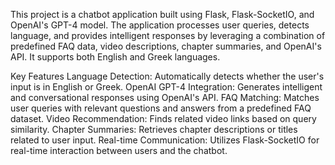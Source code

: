 
This project is a chatbot application built using Flask, Flask-SocketIO, and OpenAI's GPT-4 model. The application processes user queries, detects language, and provides intelligent responses by leveraging a combination of predefined FAQ data, video descriptions, chapter summaries, and OpenAI's API. It supports both English and Greek languages.

Key Features
Language Detection: Automatically detects whether the user's input is in English or Greek.
OpenAI GPT-4 Integration: Generates intelligent and conversational responses using OpenAI's API.
FAQ Matching: Matches user queries with relevant questions and answers from a predefined FAQ dataset.
Video Recommendation: Finds related video links based on query similarity.
Chapter Summaries: Retrieves chapter descriptions or titles related to user input.
Real-time Communication: Utilizes Flask-SocketIO for real-time interaction between users and the chatbot.
